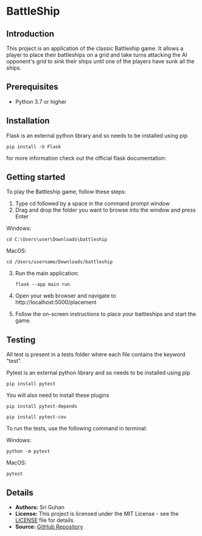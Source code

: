 # BattleShip

## Introduction
This project is an application of the classic Battleship game. It allows a player to place their battleships on a grid and take turns attacking the AI opponent's grid to sink their ships until one of the players have sunk all the ships.



## Prerequisites

- Python 3.7 or higher

## Installation
Flask is an external python library and so needs to be installed using pip

`pip install -U Flask`

for more information check out the official flask documentation: 

## Getting started
To play the Battleship game, follow these steps:
1) Type cd followed by a space in the command prompt window
2) Drag and drop the folder you want to browse into the window and press Enter

Windows:

   `cd C:\Users\user\Downloads\battleship`
   
MacOS:

   `cd /Users/username/Downloads/battleship`

3) Run the main application:

   `flask --app main run`
4) Open your web browser and navigate to http://localhost:5000/placement
5) Follow the on-screen instructions to place your battleships and start the game.

## Testing
All test is present in a tests folder where each file contains the keyword "test". 

Pytest is an external python library and so needs to be installed using pip

`pip install pytest`

You will also need to install these plugins

`pip install pytest-depends`

`pip install pytest-cov`

To run the tests, use the following command in terminal:

Windows:

`python -m pytest` 

MacOS:

`pytest`

## Details

* **Authors:** Sri Guhan
* **License:** This project is licensed under the MIT License - see the [LICENSE](LICENSE) file for details.
* **Source:** [GitHub Repository](https://github.com/guhan-tofu/BattleShip)
